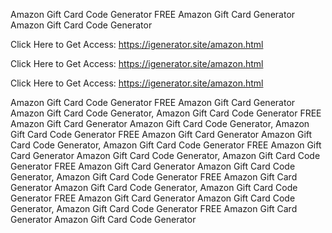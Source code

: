 Amazon Gift Card Code Generator FREE Amazon Gift Card Generator Amazon Gift Card Code Generator

Click Here to Get Access: https://igenerator.site/amazon.html

Click Here to Get Access: https://igenerator.site/amazon.html

Click Here to Get Access: https://igenerator.site/amazon.html

Amazon Gift Card Code Generator FREE Amazon Gift Card Generator Amazon Gift Card Code Generator, Amazon Gift Card Code Generator FREE Amazon Gift Card Generator Amazon Gift Card Code Generator, Amazon Gift Card Code Generator FREE Amazon Gift Card Generator Amazon Gift Card Code Generator, Amazon Gift Card Code Generator FREE Amazon Gift Card Generator Amazon Gift Card Code Generator, Amazon Gift Card Code Generator FREE Amazon Gift Card Generator Amazon Gift Card Code Generator, Amazon Gift Card Code Generator FREE Amazon Gift Card Generator Amazon Gift Card Code Generator, Amazon Gift Card Code Generator FREE Amazon Gift Card Generator Amazon Gift Card Code Generator, Amazon Gift Card Code Generator FREE Amazon Gift Card Generator Amazon Gift Card Code Generator
